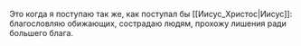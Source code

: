 Это когда я поступаю так же, как поступал бы [[Иисус_Христос|Иисус]]: благословляю обижающих, сострадаю людям, прохожу лишения ради большего блага.  